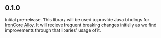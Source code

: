 ## 0.1.0

Initial pre-release. This library will be used to provide Java bindings for [IronCore Alloy](https://github.com/IronCoreLabs/ironcore-alloy/tree/main). It will recieve frequent breaking changes initially as we find improvements through that libaries' usage of it.

